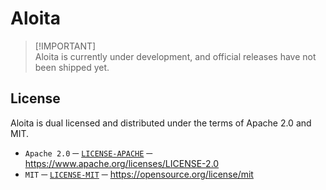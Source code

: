 # Aloita
> [!IMPORTANT]\
> Aloita is currently under development, and official releases have not been shipped yet.

## License
Aloita is dual licensed and distributed under the terms of Apache 2.0 and MIT.
- `Apache 2.0` ─ [`LICENSE-APACHE`][LICENSE_APACHE] ─  https://www.apache.org/licenses/LICENSE-2.0
- `MIT` ─ [`LICENSE-MIT`][LICENSE_MIT] ─ https://opensource.org/license/mit

[LICENSE_APACHE]: ./LICENSE-APACHE
[LICENSE_MIT]: ./LICENSE-MIT